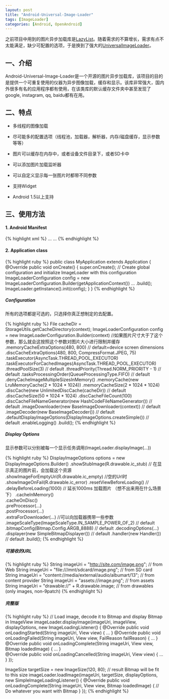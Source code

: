 ```yaml
---
layout: post
title: "Android-Universal-Image-Loader"
tags: [ImageLoader]
categories: [Android, OpenAndroid]
---
```


之前项目中用到的图片异步加载库是[LazyList](https://github.com/thest1/LazyList)。随着需求的不算增长，需求有点不太能满足，缺少可配置的选项，于是换到了强大的[UniversalImageLoader](https://github.com/nostra13/Android-Universal-Image-Loader)。

## 一、介绍

Android-Universal-Image-Loader是一个开源的图片异步加载库，该项目的目的是提供一个可重复使用的仪器为异步图像加载，缓存和显示。该库非常强大，国内外很多有名的应用程序都有使用，在该类库的默认缓存文件夹中甚至发现了google, instagram, qq, baidu都有在用。

<!-- more -->

## 二、特点

* 多线程的图像加载

* 尽可能多的配置选项（线程池，加载器，解析器，内存/磁盘缓存，显示参数等等）

* 图片可以缓存在内存中，或者设备文件目录下，或者SD卡中

* 可以添加图片加载监听器

* 可以自定义显示每一张图片时都带不同参数

* 支持Widget

* Android 1.5以上支持

## 三、使用方法

#### 1. Android Manifest

{% highlight xml %}
<manifest>
    <uses-permission android:name="android.permission.INTERNET" />
    <!-- Include next permission if you want to allow UIL to cache images on SD card -->
    <uses-permission android:name="android.permission.WRITE_EXTERNAL_STORAGE" />
    ...
    <application android:name="MyApplication">
    ...
    </application>
</manifest>
{% endhighlight %}

#### 2. Application class

{% highlight ruby %}
public class MyApplication extends Application {
    @Override
    public void onCreate() {
        super.onCreate();
        // Create global configuration and initialize ImageLoader with this configuration
        ImageLoaderConfiguration config = new ImageLoaderConfiguration.Builder(getApplicationContext())
            ...
            .build();
        ImageLoader.getInstance().init(config);
    }
}
{% endhighlight %}

##### Configuration

所有的选项都是可选的，只选择你真正想制定的去配置。

{% highlight ruby %}
File cacheDir = StorageUtils.getCacheDirectory(context);
ImageLoaderConfiguration config = new ImageLoaderConfiguration.Builder(context)
    //如果图片尺寸大于了这个参数，那么就会这按照这个参数对图片大小进行限制并缓存
    .memoryCacheExtraOptions(480, 800) // default=device screen dimensions
    .discCacheExtraOptions(480, 800, CompressFormat.JPEG, 75)
    .taskExecutor(AsyncTask.THREAD_POOL_EXECUTOR)
    .taskExecutorForCachedImages(AsyncTask.THREAD_POOL_EXECUTOR)
    .threadPoolSize(3) // default
    .threadPriority(Thread.NORM_PRIORITY - 1) // default
    .tasksProcessingOrder(QueueProcessingType.FIFO) // default
    .denyCacheImageMultipleSizesInMemory()
    .memoryCache(new LruMemoryCache(2 * 1024 * 1024))
    .memoryCacheSize(2 * 1024 * 1024)
    .discCache(new UnlimitedDiscCache(cacheDir)) // default
    .discCacheSize(50 * 1024 * 1024)
    .discCacheFileCount(100)
    .discCacheFileNameGenerator(new HashCodeFileNameGenerator()) // default
    .imageDownloader(new BaseImageDownloader(context)) // default
    .imageDecoder(new BaseImageDecoder()) // default
    .defaultDisplayImageOptions(DisplayImageOptions.createSimple()) // default
    .enableLogging()
    .build();
{% endhighlight %}

##### Display Options

显示参数可以分别被每一个显示任务调用(ImageLoader.displayImage(…))

{% highlight ruby %}
DisplayImageOptions options = new DisplayImageOptions.Builder()
    .showStubImage(R.drawable.ic_stub)  // 在显示真正的图片前，会加载这个资源
    .showImageForEmptyUri(R.drawable.ic_empty) //空的Url时
    .showImageOnFail(R.drawable.ic_error) 
    .resetViewBeforeLoading() // 
    .delayBeforeLoading(1000)     // 延长1000ms 加载图片  （想不出来用在什么场景下）
    .cacheInMemory()              
    .cacheOnDisc()               
    .preProcessor(...)            
    .postProcessor(...)           
    .extraForDownloader(...)      //可以向加载器携带一些参数 
    .imageScaleType(ImageScaleType.IN_SAMPLE_POWER_OF_2) // default  
    .bitmapConfig(Bitmap.Config.ARGB_8888) // default
    .decodingOptions(...)
    .displayer(new SimpleBitmapDisplayer()) // default
    .handler(new Handler()) // default
    .build();
{% endhighlight %}

##### 可接收的URL

{% highlight ruby %}
String imageUri = "http://site.com/image.png"; // from Web
String imageUri = "file:///mnt/sdcard/image.png"; // from SD card
String imageUri = "content://media/external/audio/albumart/13"; // from content     provider
String imageUri = "assets://image.png"; // from assets
String imageUri = "drawable://" + R.drawable.image; // from drawables (only images, non-9patch)
{% endhighlight %}

##### 完整版

{% highlight ruby %}
// Load image, decode it to Bitmap and display Bitmap in ImageView
imageLoader.displayImage(imageUri, imageView, displayOptions, 
new ImageLoadingListener() {
    @Override
    public void onLoadingStarted(String imageUri, View view) {
        ...
    }
    @Override
    public void onLoadingFailed(String imageUri, View view, FailReason failReason) {
        ...
    }
    @Override
    public void onLoadingComplete(String imageUri, View view, Bitmap loadedImage) {
        ...
    }    
    @Override
    public void onLoadingCancelled(String imageUri, View view) {
        ...
    }
});


ImageSize targetSize = new ImageSize(120, 80); // result Bitmap will be fit to this size
imageLoader.loadImage(imageUri, targetSize, displayOptions, new     SimpleImageLoadingListener() {
    @Override
    public void onLoadingComplete(String imageUri, View view, Bitmap loadedImage) {
        // Do whatever you want with Bitmap
    }
});
{% endhighlight %}